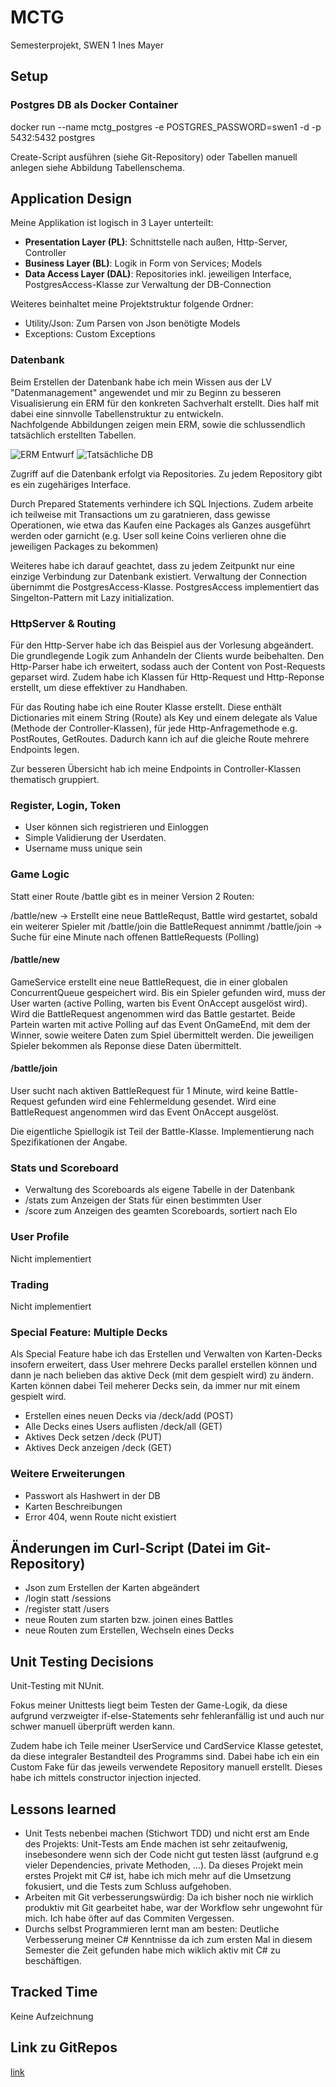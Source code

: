 # MCTG

Semesterprojekt, SWEN 1
Ines Mayer

## Setup

### Postgres DB als Docker Container

docker run --name mctg_postgres -e POSTGRES_PASSWORD=swen1 -d -p 5432:5432 postgres

Create-Script ausführen (siehe Git-Repository) oder Tabellen manuell anlegen siehe Abbildung Tabellenschema.

## Application Design

Meine Applikation ist logisch in 3 Layer unterteilt:

- **Presentation Layer (PL)**: Schnittstelle nach außen, Http-Server, Controller
- **Business Layer (BL)**: Logik in Form von Services; Models
- **Data Access Layer (DAL)**: Repositories inkl. jeweiligen Interface, PostgresAccess-Klasse zur Verwaltung der DB-Connection

Weiteres beinhaltet meine Projektstruktur folgende Ordner:

- Utility/Json: Zum Parsen von Json benötigte Models
- Exceptions: Custom Exceptions

### Datenbank

Beim Erstellen der Datenbank habe ich mein Wissen aus der LV "Datenmanagement" angewendet und mir zu Beginn zu besseren Visualisierung ein ERM für den konkreten Sachverhalt erstellt. Dies half mit dabei eine sinnvolle Tabellenstruktur zu entwickeln.  
Nachfolgende Abbildungen zeigen mein ERM, sowie die schlussendlich tatsächlich erstellten Tabellen.

![ERM Entwurf](./doku_img/erm.jpg)
![Tatsächliche DB](./doku_img/db.PNG)

Zugriff auf die Datenbank erfolgt via Repositories. Zu jedem Repository gibt es ein zugehäriges Interface.

Durch Prepared Statements verhindere ich SQL Injections. Zudem arbeite ich teilweise mit Transactions um zu garatnieren, dass gewisse Operationen, wie etwa das Kaufen eine Packages als Ganzes ausgeführt werden oder garnicht (e.g. User soll keine Coins verlieren ohne die jeweiligen Packages zu bekommen)

Weiteres habe ich darauf geachtet, dass zu jedem Zeitpunkt nur eine einzige Verbindung zur Datenbank existiert. Verwaltung der Connection übernimmt die PostgresAccess-Klasse. PostgresAccess implementiert das Singelton-Pattern mit Lazy initialization.  

### HttpServer & Routing

Für den Http-Server habe ich das Beispiel aus der Vorlesung abgeändert. Die grundlegende Logik zum Anhandeln der Clients wurde beibehalten. Den Http-Parser habe ich erweitert, sodass auch der Content von Post-Requests geparset wird. Zudem habe ich Klassen für Http-Request und Http-Reponse erstellt, um diese effektiver zu Handhaben.

Für das Routing habe ich eine Router Klasse erstellt. Diese enthält Dictionaries mit einem String (Route) als Key und einem delegate als Value (Methode der Controller-Klassen), für jede Http-Anfragemethode e.g. PostRoutes, GetRoutes. Dadurch kann ich auf die gleiche Route mehrere Endpoints legen.

Zur besseren Übersicht hab ich meine Endpoints in Controller-Klassen thematisch gruppiert.

### Register, Login, Token

- User können sich registrieren und Einloggen
- Simple Validierung der Userdaten.
- Username muss unique sein

### Game Logic

Statt einer Route /battle gibt es in meiner Version 2 Routen:

/battle/new -> Erstellt eine neue BattleRequst, Battle wird gestartet, sobald ein weiterer Spieler mit /battle/join die BattleRequest annimmt
/battle/join -> Suche für eine Minute nach offenen BattleRequests (Polling)

#### /battle/new
GameService erstellt eine neue BattleRequest, die in einer globalen ConcurrentQueue gespeichert wird. Bis ein Spieler gefunden wird, muss der User warten (active Polling, warten bis Event OnAccept ausgelöst wird). Wird die BattleRequest angenommen wird das Battle gestartet. Beide Partein warten mit active Polling auf das Event OnGameEnd, mit dem der Winner, sowie weitere Daten zum Spiel übermittelt werden. Die jeweiligen Spieler bekommen als Reponse diese Daten übermittelt.

#### /battle/join
User sucht nach aktiven BattleRequest für 1 Minute, wird keine Battle-Request gefunden wird eine Fehlermeldung gesendet. Wird eine BattleRequest angenommen wird das Event OnAccept ausgelöst.

Die eigentliche Spiellogik ist Teil der Battle-Klasse. Implementierung nach Spezifikationen der Angabe.

### Stats und Scoreboard

- Verwaltung des Scoreboards als eigene Tabelle in der Datenbank
- /stats zum Anzeigen der Stats für einen bestimmten User
- /score zum Anzeigen des geamten Scoreboards, sortiert nach Elo

### User Profile

Nicht implementiert

### Trading

Nicht implementiert

### Special Feature: Multiple Decks

Als Special Feature habe ich das Erstellen und Verwalten von Karten-Decks insofern erweitert, dass User mehrere Decks parallel erstellen können und dann je nach belieben das aktive Deck (mit dem gespielt wird) zu ändern. Karten können dabei Teil meherer Decks sein, da immer nur mit einem gespielt wird.

- Erstellen eines neuen Decks via /deck/add (POST)
- Alle Decks eines Users auflisten /deck/all (GET)
- Aktives Deck setzen /deck (PUT)
- Aktives Deck anzeigen /deck (GET)

### Weitere Erweiterungen

- Passwort als Hashwert in der DB
- Karten Beschreibungen
- Error 404, wenn Route nicht existiert

## Änderungen im Curl-Script (Datei im Git-Repository)

- Json zum Erstellen der Karten abgeändert
- /login statt /sessions
- /register statt /users
- neue Routen zum starten bzw. joinen eines Battles
- neue Routen zum Erstellen, Wechseln eines Decks

## Unit Testing Decisions

Unit-Testing mit NUnit.

Fokus meiner Unittests liegt beim Testen der Game-Logik, da diese aufgrund verzweigter if-else-Statements sehr fehleranfällig ist und auch nur schwer manuell überprüft werden kann.

Zudem habe ich Teile meiner UserService und CardService Klasse getestet, da diese integraler Bestandteil des Programms sind. Dabei habe ich ein ein Custom Fake für das jeweils verwendete Repository manuell erstellt. Dieses habe ich mittels constructor injection injected.

## Lessons learned

- Unit Tests nebenbei machen (Stichwort TDD) und nicht erst am Ende des Projekts: Unit-Tests am Ende machen ist sehr zeitaufwenig, insebesondere wenn sich der Code nicht gut testen lässt (aufgrund e.g vieler Dependencies, private Methoden, ...). Da dieses Projekt mein erstes Projekt mit C# ist, habe ich mich mehr auf die Umsetzung fokusiert, und die Tests zum Schluss aufgehoben.
- Arbeiten mit Git verbesserungswürdig: Da ich bisher noch nie wirklich produktiv mit Git gearbeitet habe, war der Workflow sehr ungewohnt für mich. Ich habe öfter auf das Commiten Vergessen.  
- Durchs selbst Programmieren lernt man am besten: Deutliche Verbesserung meiner C# Kenntnisse da ich zum ersten Mal in diesem Semester die Zeit gefunden habe mich wiklich aktiv mit C# zu beschäftigen.

## Tracked Time

Keine Aufzeichnung

## Link zu GitRepos

[link](https://github.com/xxaemy/MCTG)
